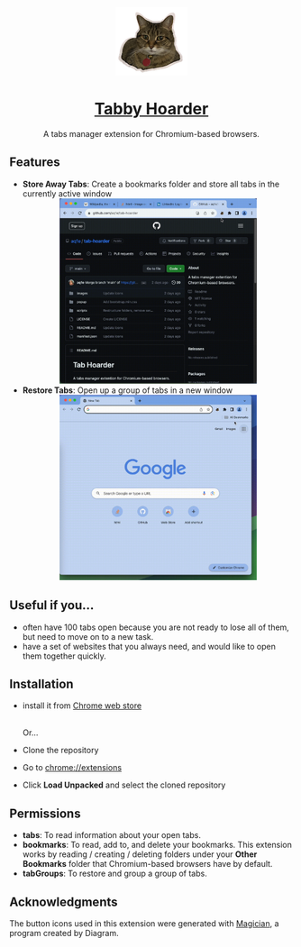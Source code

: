 <div align="center">
 <img src="./images/lucille128.png">
 <a href="https://chromewebstore.google.com/detail/tabby-hoarder/nioldpiplkfjcdokagnkdljlbckinndn">
  <h1><strong>Tabby Hoarder</strong></h1>
 </a>

A tabs manager extension for Chromium-based browsers.

</div>

## Features

- **Store Away Tabs**: Create a bookmarks folder and store all tabs in the currently active window
  <div align=center>
    <img src="./demo/create-group.gif" width=350>
  </div>
- **Restore Tabs**: Open up a group of tabs in a new window
  <div align=center>
    <img src="./demo/restore-delete.gif" width=350>
  </div>

## Useful if you...

- often have 100 tabs open because you are not ready to lose all of them, but need to move on to a new task.
- have a set of websites that you always need, and would like to open them together quickly.

## Installation

- install it from [Chrome web store](https://chromewebstore.google.com/detail/tabby-hoarder/nioldpiplkfjcdokagnkdljlbckinndn)

  <br/>
  Or...
  <br/>

- Clone the repository
- Go to <chrome://extensions>
- Click **Load Unpacked** and select the cloned repository

## Permissions

- **tabs**: To read information about your open tabs.
- **bookmarks**: To read, add to, and delete your bookmarks. This extension works by reading / creating / deleting folders under your **Other Bookmarks** folder that Chromium-based browsers have by default.
- **tabGroups**: To restore and group a group of tabs.

## Acknowledgments

The button icons used in this extension were generated with [Magician](https://magician.design/), a program created by Diagram.
